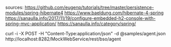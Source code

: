 sources:
https://github.com/eugenp/tutorials/tree/master/persistence-modules/spring-hibernate4
https://www.baeldung.com/hibernate-4-spring
https://sanaulla.info/2017/11/19/configure-embedded-h2-console-with-spring-mvc-application/
https://sanaulla.info/category/spring/

curl -i -X POST -H "Content-Type:application/json" -d @samples/agent.json http://localhost:8282/MockWebService/rest/bso/agent 